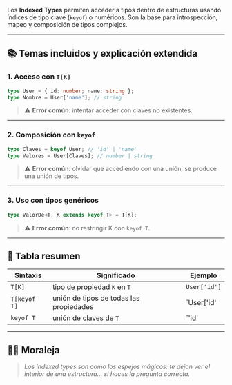 

Los **Indexed Types** permiten acceder a tipos dentro de estructuras usando índices de tipo clave (`keyof`) o numéricos. Son la base para introspección, mapeo y composición de tipos complejos.

---

## 📚 Temas incluidos y explicación extendida

### 1. Acceso con `T[K]`
```ts
type User = { id: number; name: string };
type Nombre = User['name']; // string
```
> ⚠️ **Error común**: intentar acceder con claves no existentes.

---

### 2. Composición con `keyof`
```ts
type Claves = keyof User; // 'id' | 'name'
type Valores = User[Claves]; // number | string
```
> ⚠️ **Error común**: olvidar que accediendo con una unión, se produce una unión de tipos.

---

### 3. Uso con tipos genéricos
```ts
type ValorDe<T, K extends keyof T> = T[K];
```
> ⚠️ **Error común**: no restringir K con `keyof T`.

---

## 🧠 Tabla resumen
| Sintaxis | Significado | Ejemplo |
|---------|-------------|---------|
| `T[K]` | tipo de propiedad `K` en `T` | `User['id']` |
| `T[keyof T]` | unión de tipos de todas las propiedades | `User['id' | 'name']` |
| `keyof T` | unión de claves de `T` | `'id' | 'name'` |

---

## 🧙‍♀️ Moraleja
> *Los indexed types son como los espejos mágicos: te dejan ver el interior de una estructura… si haces la pregunta correcta.*
